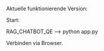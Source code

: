Aktuelle funktionierende Version:

Start: 

RAG_CHATBOT_QE --> python app.py 

Verbinden via Browser.
